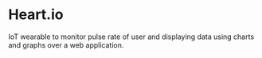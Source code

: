 # Heart.io
IoT wearable to monitor pulse rate of user and displaying data using charts and graphs over a web application.

